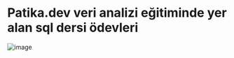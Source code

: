 # Patika.dev veri analizi eğitiminde yer alan sql dersi ödevleri
![image](https://github.com/yagmurkyaa/sql_patika_odevler/assets/101890851/c37c9d29-6b57-4f24-9d1b-1b0cda9a3ae0)

